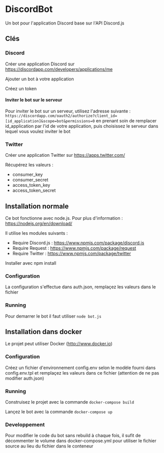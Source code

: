 # DiscordBot

Un bot pour l'application Discord base sur l'API Discord.js

## Clés

### Discord

Créer une application Discord sur https://discordapp.com/developers/applications/me

Ajouter un bot à votre application

Créez un token

#### Inviter le bot sur le serveur
Pour inviter le bot sur un serveur, utilisez l'adresse suivante :
`https://discordapp.com/oauth2/authorize?client_id=[id_application]&scope=bot&permissions=0`
en prenant soin de remplacer id_application par l'id de votre application, puis choisissez le serveur dans lequel vous voulez inviter le bot


### Twitter

Créer une application Twitter sur https://apps.twitter.com/

Récupérez les valeurs :
- consumer_key
- consumer_secret
- access_token_key
- access_token_secret


## Installation normale

Ce bot fonctionne avec node.js. Pour plus d'information : https://nodejs.org/en/download/

Il utilise les modules suivants :

* Require Discord.js : https://www.npmjs.com/package/discord.js
* Require Request : https://www.npmjs.com/package/request
* Require Twitter : https://www.npmjs.com/package/twitter

Installer avec npm install

### Configuration

La configuration s'effectue dans auth.json, remplaçez les valeurs dans le fichier

### Running

Pour demarrer le bot il faut utiliser `node bot.js`


## Installation dans docker

Le projet peut utiliser Docker (http://www.docker.io)

### Configuration

Créez un fichier d'environnement config.env selon le modèle fourni dans config.env.tpl et remplaçez les valeurs dans ce fichier (attention de ne pas modifier auth.json)

### Running

Construisez le projet avec la commande `docker-compose build`

Lançez le bot avec la commande `docker-compose up`

### Developpement

Pour modifier le code du bot sans rebuild à chaque fois, il sufit de décommenter le volume dans docker-compose.yml pour utiliser le fichier source au lieu du fichier dans le conteneur
